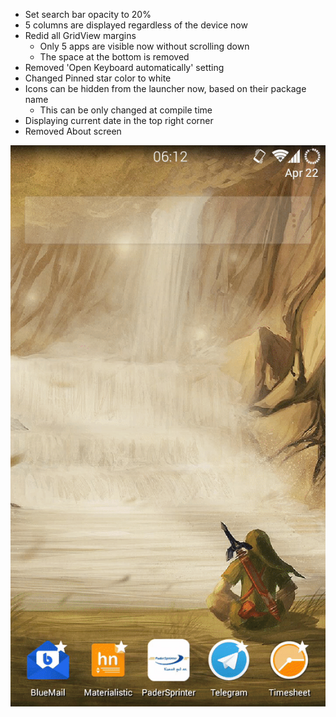 * Set search bar opacity to 20%
* 5 columns are displayed regardless of the device now
* Redid all GridView margins
  * Only 5 apps are visible now without scrolling down
  * The space at the bottom is removed
* Removed 'Open Keyboard automatically' setting
* Changed Pinned star color to white
* Icons can be hidden from the launcher now, based on their package name
  * This can be only changed at compile time
* Displaying current date in the top right corner
* Removed About screen

![](https://github.com/Gira-X/HayaiLauncher/raw/master/screencast/1.gif)
